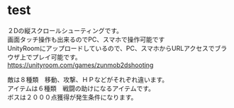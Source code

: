 # test
２Dの縦スクロールシューティングです。  
画面タッチ操作も出来るのでPC、スマホで操作可能です  
UnityRoomにアップロードしているので、PC、スマホからURLアクセスでブラウザ上でプレイ可能です。  
	https://unityroom.com/games/zunmob2dshooting  
  
敵は８種類　移動、攻撃、ＨＰなどがそれぞれ違います。  
アイテムは６種類　戦闘の助けになるアイテムです。  
ボスは２０００点獲得が発生条件になります。  
